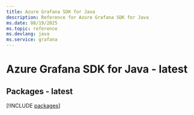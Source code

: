 ```yaml
---
title: Azure Grafana SDK for Java
description: Reference for Azure Grafana SDK for Java
ms.date: 08/19/2025
ms.topic: reference
ms.devlang: java
ms.service: grafana
---
```

# Azure Grafana SDK for Java - latest
## Packages - latest
[!INCLUDE [packages](grafana-index.md)]